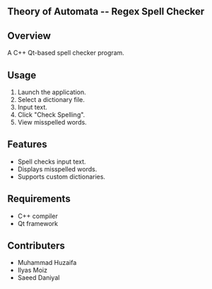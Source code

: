 ## Theory of Automata -- Regex Spell Checker

## Overview
A C++ Qt-based spell checker program.

## Usage
1. Launch the application.
2. Select a dictionary file.
3. Input text.
4. Click "Check Spelling".
5. View misspelled words.

## Features
- Spell checks input text.
- Displays misspelled words.
- Supports custom dictionaries.

## Requirements
- C++ compiler
- Qt framework

  
## Contributers
- Muhammad Huzaifa
- Ilyas Moiz
- Saeed Daniyal
